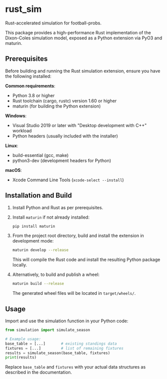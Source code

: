 # rust_sim

Rust-accelerated simulation for football-probs.

This package provides a high-performance Rust implementation of the Dixon-Coles simulation model, exposed as a Python extension via PyO3 and maturin.

## Prerequisites

Before building and running the Rust simulation extension, ensure you have the following installed:

**Common requirements**:
- Python 3.8 or higher
- Rust toolchain (cargo, rustc) version 1.60 or higher
- maturin (for building the Python extension)

**Windows**:
- Visual Studio 2019 or later with "Desktop development with C++" workload
- Python headers (usually included with the installer)

**Linux**:
- build-essential (gcc, make)
- python3-dev (development headers for Python)

**macOS**:
- Xcode Command Line Tools (`xcode-select --install`)

## Installation and Build

1. Install Python and Rust as per prerequisites.
2. Install `maturin` if not already installed:

   ```bash
   pip install maturin
   ```

3. From the project root directory, build and install the extension in development mode:

   ```bash
   maturin develop --release
   ```

   This will compile the Rust code and install the resulting Python package locally.

4. Alternatively, to build and publish a wheel:

   ```bash
   maturin build --release
   ```

   The generated wheel files will be located in `target/wheels/`.

## Usage

Import and use the simulation function in your Python code:

```python
from simulation import simulate_season

# Example usage:
base_table = [...]       # existing standings data
fixtures = [...]         # list of remaining fixtures
results = simulate_season(base_table, fixtures)
print(results)
```

Replace `base_table` and `fixtures` with your actual data structures as described in the documentation.
